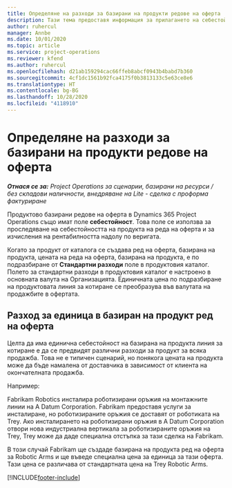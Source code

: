 ```yaml
---
title: Определяне на разходи за базирани на продукти редове на оферта
description: Тази тема предоставя информация за прилагането на себестойност към базиран на проект ред на оферта.
author: ruhercul
manager: Annbe
ms.date: 10/01/2020
ms.topic: article
ms.service: project-operations
ms.reviewer: kfend
ms.author: ruhercul
ms.openlocfilehash: d21ab159294cac66ffeb8abcf0943b4babd7b360
ms.sourcegitcommit: 4cf1dc1561b92fca4175f0b3813133c5e63ce8e6
ms.translationtype: HT
ms.contentlocale: bg-BG
ms.lasthandoff: 10/28/2020
ms.locfileid: "4118910"
---
```

# <a name="costing-product-based-quote-lines"></a>Определяне на разходи за базирани на продукти редове на оферта

_**Отнася се за:** Project Operations за сценарии, базирани на ресурси / без складови наличности, внедряване на Lite - сделка с проформа фактуриране_


Продуктово базирани редове на оферта в Dynamics 365 Project Operations също имат поле **себестойност**. Това поле се използва за проследяване на себестойността на продукта на реда на оферта и за изчисления на рентабилността надолу по веригата.

Когато за продукт от каталога се създава ред на оферта, базирана на продукта, цената на реда на оферта, базирана на продукта, е по подразбиране от **Стандартни разходи** поле в продуктовия каталог. Полето за стандартни разходи в продуктовия каталог е настроено в основната валута на Организацията. Единичната цена по подразбиране на продуктовата линия за котиране се преобразува във валутата на продажбите в офертата.

## <a name="unit-cost-on-a-product-based-quote-line"></a>Разход за единица в базиран на продукт ред на оферта

Целта да има единична себестойност на базирана на продукта линия за котиране е да се предвидят различни разходи за продукт за всяка продажба. Това не е типичен сценарий, но понякога цената на продукта може да бъде намалена от доставчика в зависимост от клиента на окончателната продажба.

Например:

Fabrikam Robotics инсталира роботизирани оръжия на монтажните линии на A Datum Corporation. Fabrikam предоставя услуги за инсталиране, но роботизираните оръжия се доставят от роботиката на Trey. Ако инсталирането на роботизирани оръжия в A Datum Corporation отвори нова индустриална вертикала за роботизираните оръжия на Trey, Trey може да даде специална отстъпка за тази сделка на Fabrikam.

В този случай Fabrikam ще създаде базирана на продукта ред на оферта за Robotic Arms и ще въведе специална цена за единица за тази оферта. Тази цена се различава от стандартната цена на Trey Robotic Arms.


[!INCLUDE[footer-include](../../includes/footer-banner.md)]